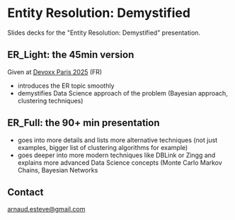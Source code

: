# Entity Resolution: Demystified

Slides decks for the "Entity Resolution: Demystified" presentation.

## ER_Light: the 45min version 
Given at [Devoxx Paris 2025](https://www.devoxx.fr) (FR)
* introduces the ER topic smoothly
* demystifies Data Science approach of the problem (Bayesian approach, clustering techniques)

## ER_Full: the 90+ min presentation
* goes into more details and lists more alternative techniques (not just examples, bigger list of clustering algorithms for example)
* goes deeper into more modern techniques like DBLink or Zingg and explains more advanced Data Science concepts (Monte Carlo Markov Chains, Bayesian Networks

## Contact

arnaud.esteve@gmail.com
